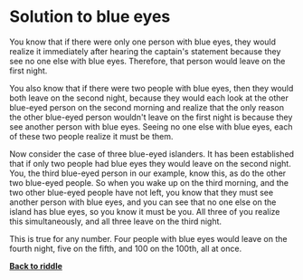Solution to blue eyes
==============================

You know that if there were only one person with blue eyes, they would realize
it immediately after hearing the captain's statement because they see no one else
with blue eyes. Therefore, that person would leave on the first night.

You also know that if there were two people with blue eyes, then they would both
leave on the second night, because they would each look at the other blue-eyed
person on the second morning and realize that the only reason the other
blue-eyed person wouldn't leave on the first night is because they see another
person with blue eyes. Seeing no one else with blue eyes, each of these two
people realize it must be them.

Now consider the case of three blue-eyed islanders. It has been established that
if only two people had blue eyes they would leave on the second night. You, the
third blue-eyed person in our example, know this, as do the other two blue-eyed
people. So when you wake up on the third morning, and the two other blue-eyed
people have not left, you know that they must see another person with blue eyes,
and you can see that no one else on the island has blue eyes, so you know it
must be you. All three of you realize this simultaneously, and all three leave
on the third night.

This is true for any number. Four people with blue eyes would leave on the
fourth night, five on the fifth, and 100 on the 100th, all at once.


[**Back to riddle**](../riddles/eyes.md)